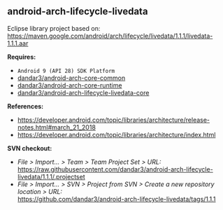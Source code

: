 ## android-arch-lifecycle-livedata

Eclipse library project based on:<br/>
https://maven.google.com/android/arch/lifecycle/livedata/1.1.1/livedata-1.1.1.aar

**Requires:**
- `Android 9 (API 28) SDK Platform`
- [dandar3/android-arch-core-common](https://github.com/dandar3/android-arch-core-common/tree/1.1.1)
- [dandar3/android-arch-core-runtime](https://github.com/dandar3/android-arch-core-runtime/tree/1.1.1)
- [dandar3/android-arch-lifecycle-livedata-core](https://github.com/dandar3/android-arch-lifecycle-livedata-core/tree/1.1.1)

**References:**
- https://developer.android.com/topic/libraries/architecture/release-notes.html#march_21_2018
- https://developer.android.com/topic/libraries/architecture/index.html

**SVN checkout:**
- _File > Import... > Team > Team Project Set > URL:_<br/>
  https://raw.githubusercontent.com/dandar3/android-arch-lifecycle-livedata/1.1.1/.projectset
- _File > Import... > SVN > Project from SVN > Create a new repository location > URL:_<br/>
  https://github.com/dandar3/android-arch-lifecycle-livedata/tags/1.1.1
